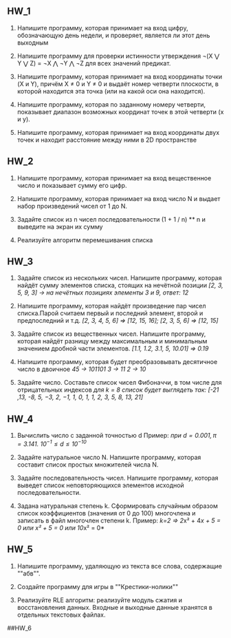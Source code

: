 ## HW_1 
1. Напишите программу, которая принимает на вход цифру, обозначающую день недели, и проверяет, является ли
этот день выходным

2. Напишите программу для проверки истинности утверждения ¬(X ⋁ Y ⋁ Z) = ¬X ⋀ ¬Y ⋀ ¬Z для всех значений предикат.

3. Напишите программу, которая принимает на вход координаты точки (X и Y), причём X ≠ 0 и Y ≠ 0 и выдаёт номер
четверти плоскости, в которой находится эта точка (или на какой оси она находится).

4. Напишите программу, которая по заданному номеру четверти, показывает диапазон возможных координат точек в
этой четверти (x и y).

5. Напишите программу, которая принимает на вход координаты двух точек и находит расстояние между ними
в 2D пространстве

## HW_2
1. Напишите программу, которая принимает на вход вещественное число и показывает сумму его цифр.

2. Напишите программу, которая принимает на вход число N и выдает набор произведений чисел от 1 до N.

3. Задайте список из n чисел последовательности (1 + 1 / n) ** n и выведите на экран их сумму

4. Реализуйте алгоритм перемешивания списка

## HW_3
1. Задайте список из нескольких чисел. Напишите программу, которая найдёт сумму элементов списка, стоящих на нечётной позиции
*[2, 3, 5, 9, 3] -> на нечётных позициях элементы 3 и 9, ответ: 12*

2. Напишите программу, которая найдёт произведение пар чисел списка.Парой считаем первый и последний элемент, второй и предпоследний и т.д.
*[2, 3, 4, 5, 6] => [12, 15, 16];*
*[2, 3, 5, 6] => [12, 15]*

3. Задайте список из вещественных чисел. Напишите программу, которая найдёт разницу между
максимальным и минимальным значением дробной части элементов.
*[1.1, 1.2, 3.1, 5, 10.01] => 0.19*

4. Напишите программу, которая будет преобразовывать десятичное число в двоичное
*45 -> 101101*
*3 -> 11*
*2 -> 10*

5. Задайте число. Составьте список чисел Фибоначчи, в том числе для отрицательных индексов
*для k = 8 список будет выглядеть так: [-21 ,13, -8, 5, −3, 2, −1, 1, 0, 1, 1, 2, 3, 5, 8, 13, 21]*

## HW_4
1. Вычислить число c заданной точностью d
Пример:
*при $d = 0.001, π = 3.141.$    $10^{-1} ≤ d ≤10^{-10}$*

2. Задайте натуральное число N. Напишите программу, которая составит список простых множителей числа N.

3. Задайте последовательность чисел. Напишите программу, которая выведет список неповторяющихся элементов исходной последовательности.

4. Задана натуральная степень k. Сформировать случайным образом список коэффициентов (значения от 0 до 100) многочлена и записать в файл многочлен степени k.
Пример:
*k=2 => 2*x² + 4*x + 5 = 0 или x² + 5 = 0 или 10*x² = 0*

## HW_5
1. Напишите программу, удаляющую из текста все слова, содержащие ""абв"".

2. Создайте программу для игры в ""Крестики-нолики""

3. Реализуйте RLE алгоритм: реализуйте модуль сжатия и восстановления данных.
Входные и выходные данные хранятся в отдельных текстовых файлах.

##HW_6


